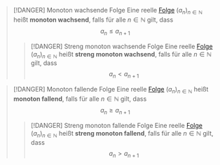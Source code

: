 > [!DANGER] Monoton wachsende Folge
> Eine reelle [Folge](../Folge.md) $(a_n)_{n\in\mathbb{N}}$ heißt **monoton wachsend**, falls für alle $n\in \mathbb{N}$ gilt, dass
> $$a_n \le a_{n+1}$$
> > [!DANGER] Streng monoton wachsende Folge
> > Eine reelle [Folge](../Folge.md) $(a_n)_{n\in\mathbb{N}}$ heißt **streng monoton wachsend**, falls für alle $n\in \mathbb{N}$ gilt, dass
> > $$a_n \lt a_{n+1}$$

> [!DANGER] Monoton fallende Folge
> Eine reelle [Folge](../Folge.md) $(a_n)_{n\in\mathbb{N}}$ heißt **monoton fallend**, falls für alle $n\in \mathbb{N}$ gilt, dass
> $$a_n \ge a_{n+1}$$
> > [!DANGER] Streng monoton fallende Folge
> > Eine reelle [Folge](../Folge.md) $(a_n)_{n\in\mathbb{N}}$ heißt **streng monoton fallend**, falls für alle $n\in \mathbb{N}$ gilt, dass
> > $$a_n \gt a_{n+1}$$